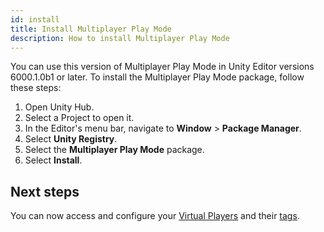 ```yaml
---
id: install
title: Install Multiplayer Play Mode
description: How to install Multiplayer Play Mode
---
```


You can use this version of Multiplayer Play Mode in Unity Editor versions 6000.1.0b1 or later.
To install the Multiplayer Play Mode package, follow these steps:

1. Open Unity Hub.
2. Select a Project to open it.
3. In the Editor's menu bar, navigate to **Window** > **Package Manager**.
4. Select **Unity Registry**.
5. Select the **Multiplayer Play Mode** package.
6. Select **Install**.

## Next steps

You can now access and configure your [Virtual Players](../virtual-players) and their [tags](../player-tags).
